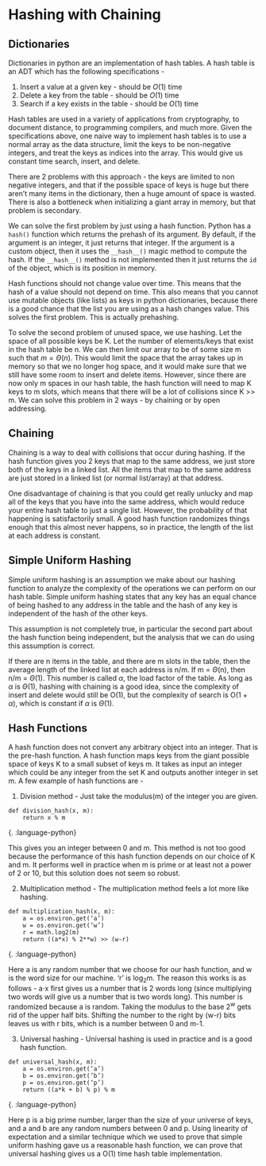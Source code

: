 # Hashing with Chaining
## Dictionaries
Dictionaries in python are an implementation of hash tables. A hash table is an ADT which has the following specifications -
1. Insert a value at a given key - should be $O(1)$ time
2. Delete a key from the table - should be $O(1)$ time
3. Search if a key exists in the table - should be $O(1)$ time

Hash tables are used in a variety of applications from cryptography, to document distance, to programming compilers, and much more. Given the specifications above, one naive way to implement hash tables is to use a normal array as the data structure, limit the keys to be non-negative integers, and treat the keys as indices into the array. This would give us constant time search, insert, and delete.

There are 2 problems with this approach - the keys are limited to non negative integers, and that if the possible space of keys is huge but there aren’t many items in the dictionary, then a huge amount of space is wasted. There is also a bottleneck when initializing a giant array in memory, but that problem is secondary.

We can solve the first problem by just using a hash function. Python has a `hash()` function which returns the prehash of its argument. By default, if the argument is an integer, it just returns that integer. If the argument is a custom object, then it uses the `__hash__()` magic method to compute the hash. If the `__hash__()` method is not implemented then it just returns the `id` of the object, which is its position in memory.

Hash functions should not change value over time. This means that the hash of a value should not depend on time. This also means that you cannot use mutable objects (like lists) as keys in python dictionaries, because there is a good chance that the list you are using as a hash changes value. This solves the first problem. This is actually prehashing.

To solve the second problem of unused space, we use hashing. Let the space of all possible keys be K. Let the number of elements/keys that exist in the hash table be n. We can then limit our array to be of some size m such that $m = \Theta(n)$. This would limit the space that the array takes up in memory so that we no longer hog space, and it would make sure that we still have some room to insert and delete items. However, since there are now only m spaces in our hash table, the hash function will need to map K keys to m slots, which means that there will be a lot of collisions since K >> m. We can solve this problem in 2 ways - by chaining or by open addressing.

## Chaining
Chaining is a way to deal with collisions that occur during hashing. If the hash function gives you 2 keys that map to the same address, we just store both of the keys in a linked list. All the items that map to the same address are just stored in a linked list (or normal list/array) at that address.

One disadvantage of chaining is that you could get really unlucky and map all of the keys that you have into the same address, which would reduce your entire hash table to just a single list. However, the probability of that happening is satisfactorily small. A good hash function randomizes things enough that this almost never happens, so in practice, the length of the list at each address is constant.

## Simple Uniform Hashing
Simple uniform hashing is an assumption we make about our hashing function to analyze the complexity of the operations we can perform on our hash table. Simple uniform hashing states that any key has an equal chance of being hashed to any address in the table and the hash of any key is independent of the hash of the other keys.

This assumption is not completely true, in particular the second part about the hash function being independent, but the analysis that we can do using this assumption is correct.

If there are n items in the table, and there are m slots in the table, then the average length of the linked list at each address is n/m. If m = $\Theta$(n), then n/m = $\Theta$(1). This number is called $\alpha$, the load factor of the table. As long as $\alpha$ is $\Theta$(1), hashing with chaining is a good idea, since the complexity of insert and delete would still be O(1), but the complexity of search is O(1 + $\alpha$), which is constant if $\alpha$ is $\Theta$(1).

## Hash Functions
A hash function does not convert any arbitrary object into an integer. That is the pre-hash function. A hash function maps keys from the giant possible space of keys K to a small subset of keys m. It takes as input an integer which could be any integer from the set K and outputs another integer in set m. A few example of hash functions are -

1. Division method - Just take the modulus(m) of the integer you are given.

~~~
def division_hash(x, m):
    return x % m
~~~
{. :language-python} 

This gives you an integer between 0 and m. This method is not too good because the performance of this hash function depends on our choice of K and m. It performs well in practice when m is prime or at least not a power of 2 or 10, but this solution does not seem so robust.

2. Multiplication method - The multiplication method feels a lot more like hashing.

~~~
def multiplication_hash(x, m):
    a = os.environ.get(‘a’)
    w = os.environ.get(‘w’)
    r = math.log2(m)
    return ((a*x) % 2**w) >> (w-r)
~~~
{. :language-python}

Here a is any random number that we choose for our hash function, and w is the word size for our machine. ‘r’ is log<sub>2</sub>m. The reason this works is as follows - a$\cdot$x first gives us a number that is 2 words long (since multiplying two words will give us a number that is two words long). This number is randomized because a is random. Taking the modulus to the base 2<sup>w</sup> gets rid of the upper half bits. Shifting the number to the right by (w-r) bits leaves us with r bits, which is a number between 0 and m-1.

3. Universal hashing - Universal hashing is used in practice and is a good hash function.

~~~
def universal_hash(x, m):
    a = os.environ.get(‘a’)
    b = os.environ.get(‘b’)
    p = os.environ.get(‘p’)
    return ((a*k + b) % p) % m
~~~
{. :language-python}

Here p is a big prime number, larger than the size of your universe of keys, and a and b are any random numbers between 0 and p. Using linearity of expectation and a similar technique which we used to prove that simple uniform hashing gave us a reasonable hash function, we can prove that universal hashing gives us a O(1) time hash table implementation.